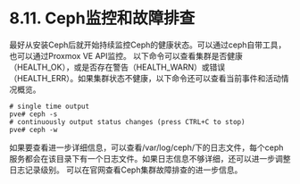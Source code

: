 # 8.11. Ceph监控和故障排查

最好从安装Ceph后就开始持续监控Ceph的健康状态。可以通过ceph自带工具，也可以通过Proxmox VE API监控。
以下命令可以查看集群是否健康（HEALTH_OK），或是否存在警告（HEALTH_WARN）或错误（HEALTH_ERR）。如果集群状态不健康，以下命令还可以查看当前事件和活动情况概览。

```
# single time output
pve# ceph -s
# continuously output status changes (press CTRL+C to stop)
pve# ceph -w
```

如果要查看进一步详细信息，可以查看/var/log/ceph/下的日志文件，每个ceph服务都会在该目录下有一个日志文件。如果日志信息不够详细，还可以进一步调整日志记录级别。
可以在官网查看Ceph集群故障排查的进一步信息。

